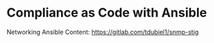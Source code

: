 # Compliance as Code with Ansible

Networking Ansible Content: https://gitlab.com/tdubiel1/snmp-stig